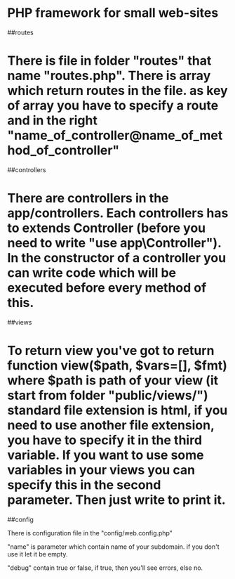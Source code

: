 # PHP framework for small web-sites

##routes

There is file in folder "routes" that name "routes.php". There is array which return routes in the file.
as key of array you have to specify a route and in the right "name_of_controller@name_of_method_of_controller"
============================================================================================================

##controllers

There are controllers in the app/controllers. Each controllers has to extends Controller 
(before you need to write "use app\Controller"). In the constructor of a controller you can write code which
will be executed before every method of this.
============================================================================================================

##views

To return view you've got to return function view($path, $vars=[], $fmt) where $path is path of your 
view (it start from folder "public/views/") standard file extension is html, if you need to use another 
file extension, you have to specify it in the third variable. If you want to use some variables in 
your views you can specify this in the second parameter. Then just write <?= $name_of_var ?> to print it.
============================================================================================================

##config

There is configuration file in the "config/web.config.php"

"name" is parameter which contain name of your subdomain. if you don't use it let it be empty.

"debug" contain true or false, if true, then you'll see errors, else no.
